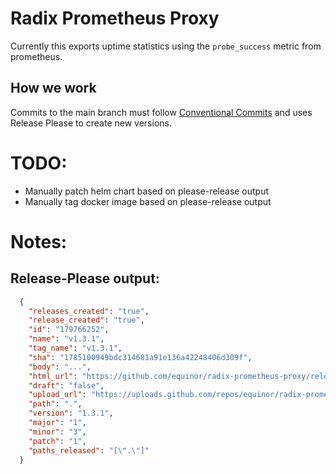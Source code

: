 # Radix Prometheus Proxy

Currently this exports uptime statistics using the `probe_success` metric from prometheus.

## How we work

Commits to the main branch must follow [Conventional Commits](https://www.conventionalcommits.org/en/v1.0.0/) and uses Release Please to create new versions.

# TODO:

- Manually patch helm chart based on please-release output
- Manually tag docker image based on please-release output

# Notes:

## Release-Please output:
```json
  {
    "releases_created": "true",
    "release_created": "true",
    "id": "179766252",
    "name": "v1.3.1",
    "tag_name": "v1.3.1",
    "sha": "1785100949bdc314681a91e136a42248406d309f",
    "body": "...",
    "html_url": "https://github.com/equinor/radix-prometheus-proxy/releases/tag/v1.3.1",
    "draft": "false",
    "upload_url": "https://uploads.github.com/repos/equinor/radix-prometheus-proxy/releases/179766252/assets{?name,label}",
    "path": ".",
    "version": "1.3.1",
    "major": "1",
    "minor": "3",
    "patch": "1",
    "paths_released": "[\".\"]"
  }
```
